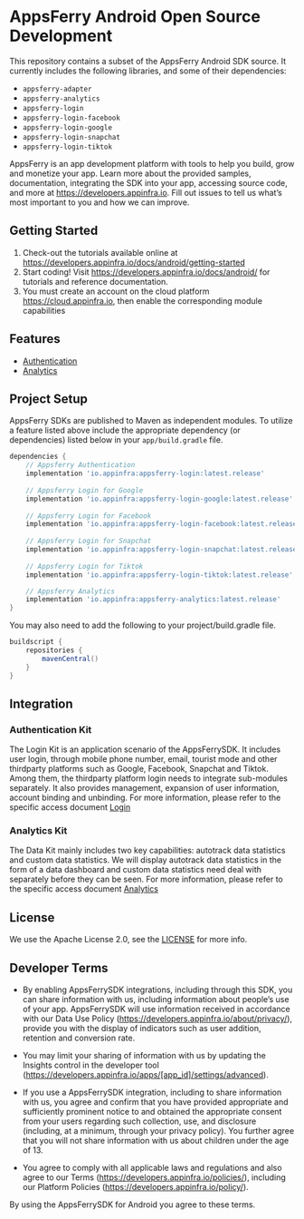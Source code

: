 # AppsFerry Android Open Source Development

This repository contains a subset of the AppsFerry Android SDK source. It
currently includes the following libraries, and some of their dependencies:

* `appsferry-adapter`
* `appsferry-analytics`
* `appsferry-login`
* `appsferry-login-facebook`
* `appsferry-login-google`
* `appsferry-login-snapchat`
* `appsferry-login-tiktok`

AppsFerry is an app development platform with tools to help you build, grow and
monetize your app. Learn more about the provided samples, documentation, 
integrating the SDK into your app, accessing source code, and more at 
https://developers.appinfra.io. Fill out issues to tell us what’s most important 
to you and how we can improve.

## Getting Started
1. Check-out the tutorials available online at https://developers.appinfra.io/docs/android/getting-started
2. Start coding! Visit https://developers.appinfra.io/docs/android/ for tutorials and reference documentation.
3. You must create an account on the cloud platform https://cloud.appinfra.io, then enable the corresponding module capabilities

## Features
* [Authentication](https://github.com/AppInf/appsferry-authentication-android)
* [Analytics](https://github.com/AppInf/appsferry-analytyics-android)

## Project Setup

AppsFerry SDKs are published to Maven as independent modules. To utilize a feature listed above
include the appropriate dependency (or dependencies) listed below in your `app/build.gradle` file.
```gradle
dependencies {
    // Appsferry Authentication 
    implementation 'io.appinfra:appsferry-login:latest.release'
    
    // Appsferry Login for Google
    implementation 'io.appinfra:appsferry-login-google:latest.release'
    
    // Appsferry Login for Facebook
    implementation 'io.appinfra:appsferry-login-facebook:latest.release'
    
    // Appsferry Login for Snapchat
    implementation 'io.appinfra:appsferry-login-snapchat:latest.release'
    
    // Appsferry Login for Tiktok
    implementation 'io.appinfra:appsferry-login-tiktok:latest.release'

    // Appsferry Analytics
    implementation 'io.appinfra:appsferry-analytics:latest.release'
}
```

You may also need to add the following to your project/build.gradle file.
```gradle
buildscript {
    repositories {
        mavenCentral()
    }
}
```

## Integration

### Authentication Kit
The Login Kit is an application scenario of the AppsFerrySDK. It includes user login, 
through mobile phone number, email, tourist mode and other thirdparty platforms 
such as Google, Facebook, Snapchat and Tiktok. Among them, the thirdparty platform login 
needs to integrate sub-modules separately. It also provides management, 
expansion of user information, account binding and unbinding. For more information, 
please refer to the specific access document [Login](https://developers.appinfra.io/docs/appsferry-login)


### Analytics Kit
The Data Kit mainly includes two key capabilities: autotrack data statistics and 
custom data statistics. We will display autotrack data statistics in the form of a data dashboard 
and custom data statistics need deal with separately before they can be seen. For more information,
please refer to the specific access document [Analytics](https://developers.appinfra.io/docs/appsferry-analytics)

## License
We use the Apache License 2.0, see the [LICENSE](LICENSE) for more info.

## Developer Terms
- By enabling AppsFerrySDK integrations, including through this SDK, 
  you can share information with us, including information about people’s use of your app. 
  AppsFerrySDK will use information received in accordance with our Data Use Policy
  (https://developers.appinfra.io/about/privacy/), provide you with the display of indicators 
  such as user addition, retention and conversion rate.

- You may limit your sharing of information with us by updating the Insights control in the 
  developer tool (https://developers.appinfra.io/apps/[app_id]/settings/advanced).

- If you use a AppsFerrySDK integration, including to share information with us, 
  you agree and confirm that you have provided appropriate and sufficiently prominent notice 
  to and obtained the appropriate consent from your users regarding such collection, use, 
  and disclosure (including, at a minimum, through your privacy policy). 
  You further agree that you will not share information with us about children under the age of 13.

- You agree to comply with all applicable laws and regulations and also agree to 
  our Terms (https://developers.appinfra.io/policies/), including 
  our Platform Policies (https://developers.appinfra.io/policy/).

By using the AppsFerrySDK for Android you agree to these terms.